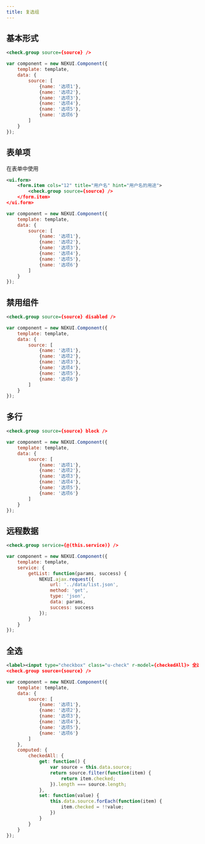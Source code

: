 ```yaml
---
title: 复选组
---
```


## 基本形式

<!-- demo_start -->
<div class="m-example"></div>

```xml
<check.group source={source} />
```

```javascript
var component = new NEKUI.Component({
    template: template,
    data: {
        source: [
            {name: '选项1'},
            {name: '选项2'},
            {name: '选项3'},
            {name: '选项4'},
            {name: '选项5'},
            {name: '选项6'}
        ]
    }
});
```
<!-- demo_end -->

## 表单项

在表单中使用

<!-- demo_start -->
<div class="m-example"></div>

```xml
<ui.form>
    <form.item cols="12" title="用户名" hint="用户名的用途">
        <check.group source={source} />
    </form.item>
</ui.form>
```

```javascript
var component = new NEKUI.Component({
    template: template,
    data: {
        source: [
            {name: '选项1'},
            {name: '选项2'},
            {name: '选项3'},
            {name: '选项4'},
            {name: '选项5'},
            {name: '选项6'}
        ]
    }
});
```
<!-- demo_end -->

## 禁用组件

<!-- demo_start -->
<div class="m-example"></div>

```xml
<check.group source={source} disabled />
```

```javascript
var component = new NEKUI.Component({
    template: template,
    data: {
        source: [
            {name: '选项1'},
            {name: '选项2'},
            {name: '选项3'},
            {name: '选项4'},
            {name: '选项5'},
            {name: '选项6'}
        ]
    }
});
```
<!-- demo_end -->

## 多行

<!-- demo_start -->
<div class="m-example"></div>

```xml
<check.group source={source} block />
```

```javascript
var component = new NEKUI.Component({
    template: template,
    data: {
        source: [
            {name: '选项1'},
            {name: '选项2'},
            {name: '选项3'},
            {name: '选项4'},
            {name: '选项5'},
            {name: '选项6'}
        ]
    }
});
```
<!-- demo_end -->

## 远程数据

<!-- demo_start -->
<div class="m-example"></div>

```xml
<check.group service={@(this.service)} />
```

```javascript
var component = new NEKUI.Component({
    template: template,
    service: {
        getList: function(params, success) {
            NEKUI.ajax.request({
                url: '../data/list.json',
                method: 'get',
                type: 'json',
                data: params,
                success: success
            });
        }
    }
});
```
<!-- demo_end -->

## 全选

<!-- demo_start -->
<div class="m-example"></div>

```xml
<label><input type="checkbox" class="u-check" r-model={checkedAll}> 全选</label>
<check.group source={source} />
```

```javascript
var component = new NEKUI.Component({
    template: template,
    data: {
        source: [
            {name: '选项1'},
            {name: '选项2'},
            {name: '选项3'},
            {name: '选项4'},
            {name: '选项5'},
            {name: '选项6'}
        ]
    },
    computed: {
        checkedAll: {
            get: function() {
                var source = this.data.source;
                return source.filter(function(item) {
                    return item.checked;
                }).length === source.length;
            },
            set: function(value) {
                this.data.source.forEach(function(item) {
                    item.checked = !!value;
                })
            }
        }
    }
});
```
<!-- demo_end -->
